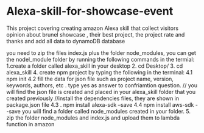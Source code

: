 # Alexa-skill-for-showcase-event
This project covering creating amazon Alexa skill that collect visitors opinion about brunel showcase , their best project, the project rate and thanks and add all data to dynamoDB database

you need to zip the files index.js plus the folder node_modules, you can get the nodel_module folder by running the following 
commands in the termial:
1.create a folder called alexa_skill  in your desktop
2. cd Desktop/
3. cd alexa_skill
4. create npm project by typing the following in the terminal:
4.1 npm init
4.2 fill the data for json file such as project name, version, keywords, authors, etc . type yes as answer to confriamtion question. // you will find the json file is created and placed in your alexa_skill folder that you created previously
//install the dependencies files, they are shown in package.json file 
4.3 . npm install alexa-sdk –save 
4.4 npm install aws-sdk - -save
you will find a folder called node_modules created in your folder.
5. zip the folder node_modules and index.js and upload them to lambda function in amazon 



